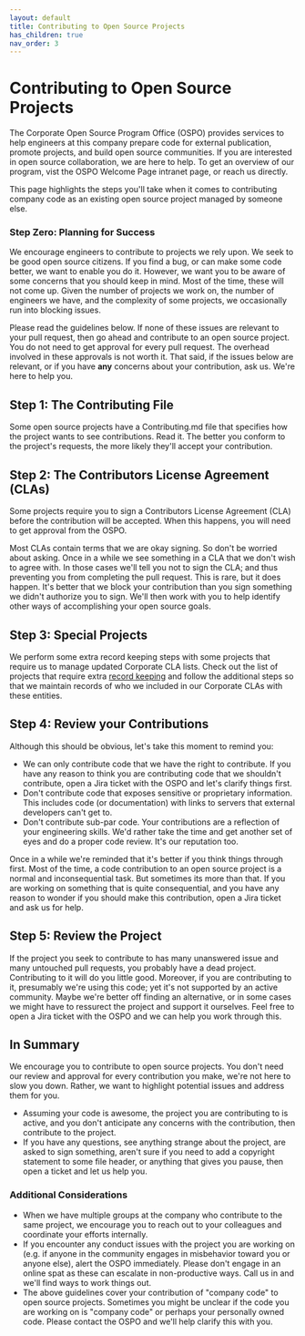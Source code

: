 ```yaml
---
layout: default
title: Contributing to Open Source Projects
has_children: true
nav_order: 3
---
```


# Contributing to Open Source Projects

The Corporate Open Source Program Office (OSPO) provides services to help engineers at this company prepare code for external publication, promote projects, and build open source communities. If you are interested in open source collaboration, we are here to help. To get an overview of our program, vist the OSPO Welcome Page intranet page, or reach us directly.

This page highlights the steps you'll take when it comes to contributing company code as an existing open source project managed by someone else. 

### Step Zero: Planning for Success

We encourage engineers to contribute to projects we rely upon. We seek to be good open source citizens. If you find a bug, or can make some code better, we want to enable you do it. However, we want you to be aware of some concerns that you should keep in mind. Most of the time, these will not come up. Given the number of projects we work on, the number of engineers we have, and the complexity of some projects, we occasionally run into blocking issues.

Please read the guidelines below. If none of these issues are relevant to your pull request, then go ahead and contribute to an open source project. You do not need to get approval for every pull request. The overhead involved in these approvals is not worth it. That said, if the issues below are relevant, or if you have **any** concerns about your contribution, ask us. We're here to help you.

## Step 1: The Contributing File

Some open source projects have a Contributing.md file that specifies how the project wants to see contributions. Read it. The better you conform to the project's requests, the more likely they'll accept your contribution. 

## Step 2: The Contributors License Agreement (CLAs) 

Some projects require you to sign a Contributors License Agreement (CLA) before the contribution will be accepted. When this happens, you will need to get approval from the OSPO. 

Most CLAs contain terms that we are okay signing. So don't be worried about asking. Once in a while we see something in a CLA that we don't wish to agree with. In those cases we'll tell you not to sign the CLA; and thus preventing you from completing the pull request. This is rare, but it does happen. It's better that we block your contribution than you sign something we didn't authorize you to sign. We'll then work with you to help identify other ways of accomplishing your open source goals.

## Step 3: Special Projects

We perform some extra record keeping steps with some projects that require us to manage updated Corporate CLA lists. Check out the list of projects that require extra [record keeping](../contributing/recordkeeping.md) and follow the additional steps so that we maintain records of who we included in our Corporate CLAs with these entities.

## Step 4: Review your Contributions

Although this should be obvious, let's take this moment to remind you:
* We can only contribute code that we have the right to contribute. If you have any reason to think you are contributing code that we shouldn't contribute, open a Jira ticket with the OSPO and let's clarify things first.
* Don't contribute code that exposes sensitive or proprietary information. This includes code (or documentation) with links to servers that external developers can't get to.
* Don't contribute sub-par code. Your contributions are a reflection of your engineering skills. We'd rather take the time and get another set of eyes and do a proper code review. It's our reputation too.

Once in a while we're reminded that it's better if you think things through first. Most of the time, a code contribution to an open source project is a normal and inconsequential task. But sometimes its more than that. If you are working on something that is quite consequential, and you have any reason to wonder if you should make this contribution, open a Jira ticket and ask us for help. 

## Step 5: Review the Project

If the project you seek to contribute to has many unanswered issue and many untouched pull requests, you probably have a dead project. Contributing to it will do you little good. Moreover, if you are contributing to it, presumably we're using this code; yet it's not supported by an active community. Maybe we're better off finding an alternative, or in some cases we might have to ressurect the project and support it ourselves. Feel free to open a Jira ticket with the OSPO and we can help you work through this.

## In Summary

We encourage you to contribute to open source projects. You don't need our review and approval for every contribution you make, we're not here to slow you down. Rather, we want to highlight potential issues and address them for you. 

* Assuming your code is awesome, the project you are contributing to is active, and you don't anticipate any concerns with the contribution, then contribute to the project. 
* If you have any questions, see anything strange about the project, are asked to sign something, aren't sure if you need to add a copyright statement to some file header, or anything that gives you pause, then open a ticket and let us help you.

### Additional Considerations

* When we have multiple groups at the company who contribute to the same project, we encourage you to reach out to your colleagues and coordinate your efforts internally. 
* If you encounter any conduct issues with the project you are working on (e.g. if anyone in the community engages in misbehavior toward you or anyone else), alert the OSPO immediately. Please don't engage in an online spat as these can escalate in non-productive ways. Call us in and we'll find ways to work things out.
* The above guidelines cover your contribution of "company code" to open source projects. Sometimes you might be unclear if the code you are working on is "company code" or perhaps your personally owned code. Please contact the OSPO and we'll help clarify this with you. 
